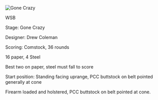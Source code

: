 ![Gone Crazy](https://github.com/bagellord/USPSA-Stages/blob/master/31%2B%20rounds/Gone%20Crazy%20-%2032%20Rounds%20-%20Comstock/Gone%20Crazy.png)

WSB

Stage: Gone Crazy

Designer: Drew Coleman

Scoring: Comstock, 36 rounds

16 paper, 4 Steel

Best two on paper, steel must fall to score

Start position: Standing facing uprange, PCC buttstock on belt pointed generally at cone

Firearm loaded and holstered, PCC buttstock on belt pointed at cone.

